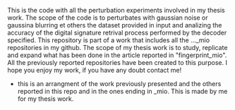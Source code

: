 This is the code with all the perturbation experiments involved in my thesis work. The scope of the code is to perturbates with gaussian noise or gaussina blurring et others the dataset provided in input and analizing the accuracy of the digital signature 
retrival process performed by the decoder specified. This repository is part of a work that includes all the ..._mio repositories in my github. 
The scope of my thesis work is to study, replicate and expand what has been done in the article reported in "fingerprint_mio". 
All the previously reported repositories have been created to this purpose. I hope you enjoy my work, if you have any doubt contact me! 


- this is an arrangment of the work previously presented and the others reported in this repo and in the ones ending in _mio. This is made by me for my thesis work.